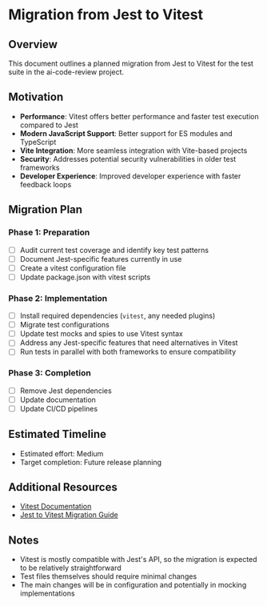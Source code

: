 # Migration from Jest to Vitest

## Overview
This document outlines a planned migration from Jest to Vitest for the test suite in the ai-code-review project.

## Motivation
- **Performance**: Vitest offers better performance and faster test execution compared to Jest
- **Modern JavaScript Support**: Better support for ES modules and TypeScript
- **Vite Integration**: More seamless integration with Vite-based projects
- **Security**: Addresses potential security vulnerabilities in older test frameworks
- **Developer Experience**: Improved developer experience with faster feedback loops

## Migration Plan

### Phase 1: Preparation
- [ ] Audit current test coverage and identify key test patterns
- [ ] Document Jest-specific features currently in use
- [ ] Create a vitest configuration file
- [ ] Update package.json with vitest scripts

### Phase 2: Implementation
- [ ] Install required dependencies (`vitest`, any needed plugins)
- [ ] Migrate test configurations
- [ ] Update test mocks and spies to use Vitest syntax
- [ ] Address any Jest-specific features that need alternatives in Vitest
- [ ] Run tests in parallel with both frameworks to ensure compatibility

### Phase 3: Completion
- [ ] Remove Jest dependencies
- [ ] Update documentation
- [ ] Update CI/CD pipelines

## Estimated Timeline
- Estimated effort: Medium
- Target completion: Future release planning

## Additional Resources
- [Vitest Documentation](https://vitest.dev/)
- [Jest to Vitest Migration Guide](https://vitest.dev/guide/migration.html)

## Notes
- Vitest is mostly compatible with Jest's API, so the migration is expected to be relatively straightforward
- Test files themselves should require minimal changes
- The main changes will be in configuration and potentially in mocking implementations